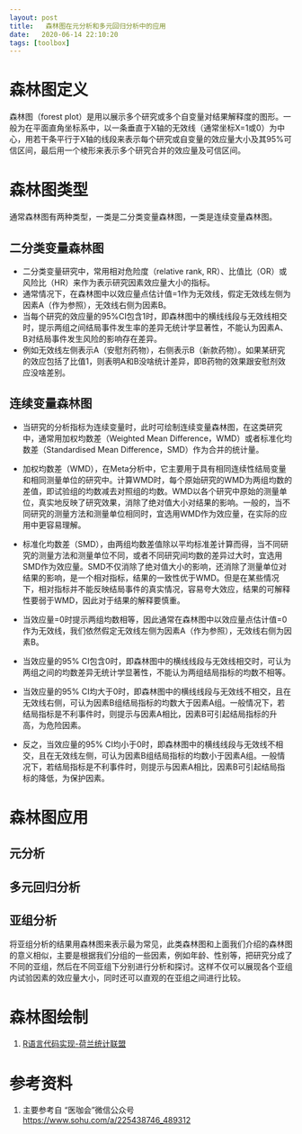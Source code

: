```yaml
---
layout: post
title:   森林图在元分析和多元回归分析中的应用
date:   2020-06-14 22:10:20
tags: [toolbox]
---
```


# 森林图定义

森林图（forest plot）是用以展示多个研究或多个自变量对结果解释度的图形。一般为在平面直角坐标系中，以一条垂直于X轴的无效线（通常坐标X=1或0）为中心，用若干条平行于X轴的线段来表示每个研究或自变量的效应量大小及其95%可信区间，最后用一个棱形来表示多个研究合并的效应量及可信区间。


# 森林图类型

通常森林图有两种类型，一类是二分类变量森林图，一类是连续变量森林图。


## 二分类变量森林图

* 二分类变量研究中，常用相对危险度（relative rank, RR）、比值比（OR）或风险比（HR）来作为表示研究因素效应量大小的指标。
* 通常情况下，在森林图中以效应量点估计值=1作为无效线，假定无效线左侧为因素A（作为参照），无效线右侧为因素B。
* 当每个研究的效应量的95%CI包含1时，即森林图中的横线线段与无效线相交时，提示两组之间结局事件发生率的差异无统计学显著性，不能认为因素A、B对结局事件发生风险的影响存在差异。
* 例如无效线左侧表示A（安慰剂药物），右侧表示B（新款药物）。如果某研究的效应包括了比值1，则表明A和B没啥统计差异，即B药物的效果跟安慰剂效应没啥差别。

## 连续变量森林图

* 当研究的分析指标为连续变量时，此时可绘制连续变量森林图，在这类研究中，通常用加权均数差（Weighted Mean Difference，WMD）或者标准化均数差（Standardised Mean Difference，SMD）作为合并的统计量。


* 加权均数差（WMD），在Meta分析中，它主要用于具有相同连续性结局变量和相同测量单位的研究中。计算WMD时，每个原始研究的WMD为两组均数的差值，即试验组的均数减去对照组的均数。WMD以各个研究中原始的测量单位，真实地反映了研究效果，消除了绝对值大小对结果的影响。一般的，当不同研究的测量方法和测量单位相同时，宜选用WMD作为效应量，在实际的应用中更容易理解。

* 标准化均数差（SMD），由两组均数差值除以平均标准差计算而得，当不同研究的测量方法和测量单位不同，或者不同研究间均数的差异过大时，宜选用SMD作为效应量。SMD不仅消除了绝对值大小的影响，还消除了测量单位对结果的影响，是一个相对指标，结果的一致性优于WMD。但是在某些情况下，相对指标并不能反映结局事件的真实情况，容易夸大效应，结果的可解释性要弱于WMD，因此对于结果的解释要慎重。

* 当效应量=0时提示两组均数相等，因此通常在森林图中以效应量点估计值=0作为无效线，我们依然假定无效线左侧为因素A（作为参照），无效线右侧为因素B。

* 当效应量的95% CI包含0时，即森林图中的横线线段与无效线相交时，可认为两组之间的均数差异无统计学显著性，不能认为两组结局指标的均数不相等。

* 当效应量的95% CI均大于0时，即森林图中的横线线段与无效线不相交，且在无效线右侧，可认为因素B组结局指标的均数大于因素A组。一般情况下，若结局指标是不利事件时，则提示与因素A相比，因素B可引起结局指标的升高，为危险因素。

* 反之，当效应量的95% CI均小于0时，即森林图中的横线线段与无效线不相交，且在无效线左侧，可认为因素B组结局指标的均数小于因素A组。一般情况下，若结局指标是不利事件时，则提示与因素A相比，因素B可引起结局指标的降低，为保护因素。

# 森林图应用

## 元分析


## 多元回归分析

## 亚组分析

将亚组分析的结果用森林图来表示最为常见，此类森林图和上面我们介绍的森林图的意义相似，主要是根据我们分组的一些因素，例如年龄、性别等，把研究分成了不同的亚组，然后在不同亚组下分别进行分析和探讨。这样不仅可以展现各个亚组内试验因素的效应量大小，同时还可以直观的在亚组之间进行比较。

# 森林图绘制

1. [R语言代码实现-荷兰统计联盟](https://mp.weixin.qq.com/s/IebkZT5i3MNVrKDvID3xlQ)

# 参考资料
1. 主要参考自 “医咖会”微信公众号 https://www.sohu.com/a/225438746_489312


